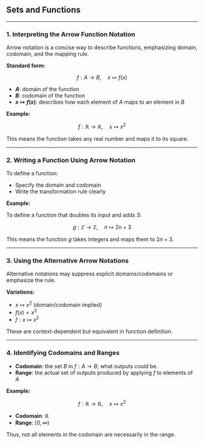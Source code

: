 ## **Sets and Functions**

---

### **1. Interpreting the Arrow Function Notation**

Arrow notation is a concise way to describe functions, emphasizing domain, codomain, and the mapping rule.

**Standard form:**

$$
f: A \to B, \quad x \mapsto f(x)
$$

* **$`A`$**: domain of the function
* **$`B`$**: codomain of the function
* **$`x \mapsto f(x)`$**: describes how each element of $A$ maps to an element in $B$

**Example:**

$$
f: \mathbb{R} \to \mathbb{R}, \quad x \mapsto x^2
$$

This means the function takes any real number and maps it to its square.

---

### **2. Writing a Function Using Arrow Notation**

To define a function:

* Specify the domain and codomain
* Write the transformation rule clearly

**Example:**

To define a function that doubles its input and adds 3:

$$
g: \mathbb{Z} \to \mathbb{Z}, \quad n \mapsto 2n + 3
$$

This means the function $g$ takes integers and maps them to $`2n + 3`$.

---

### **3. Using the Alternative Arrow Notations**

Alternative notations may suppress explicit domains/codomains or emphasize the rule.

**Variations:**

* $`x \mapsto x^2`$ (domain/codomain implied)
* $`f(x) = x^2`$
* $`f: x \mapsto x^2`$

These are context-dependent but equivalent in function definition.

---

### **4. Identifying Codomains and Ranges**

* **Codomain**: the set $`B`$ in $`f: A \to B`$; what outputs *could* be.
* **Range**: the actual set of outputs produced by applying $`f`$ to elements of $`A`$

**Example:**

$$
f: \mathbb{R} \to \mathbb{R}, \quad x \mapsto x^2
$$

* **Codomain**: $`\mathbb{R}`$
* **Range**: $`[0, \infty)`$

Thus, not all elements in the codomain are necessarily in the range.